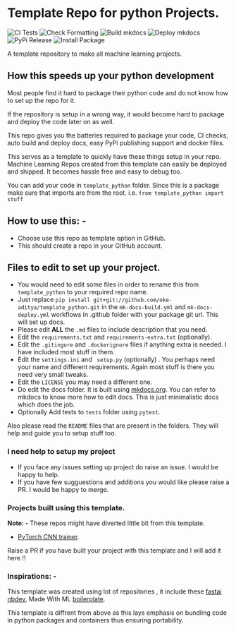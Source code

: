 # Template Repo for python Projects.

![CI Tests](https://github.com/oke-aditya/template_python/workflows/CI%20Tests/badge.svg)
![Check Formatting](https://github.com/oke-aditya/template_python/workflows/Check%20Formatting/badge.svg)
![Build mkdocs](https://github.com/oke-aditya/template_python/workflows/Build%20mkdocs/badge.svg)
![Deploy mkdocs](https://github.com/oke-aditya/template_python/workflows/Deploy%20mkdocs/badge.svg)
![PyPi Release](https://github.com/oke-aditya/template_python/workflows/PyPi%20Release/badge.svg)
![Install Package](https://github.com/oke-aditya/template_python/workflows/Install%20Package/badge.svg)

A template repository to make all machine learning projects.

## How this speeds up your python development

Most people find it hard to package their python code and do not know how to set up the repo for it.


If the repository is setup in a wrong way, it would become hard to package and deploy the code later on as well.


This repo gives you the batteries required to package your code, CI checks, auto build and deploy docs,
easy PyPi publishing support and docker files.


This serves as a template to quickly have these things setup in your repo.
Machine Learning Repos created from this template can easily be deployed and shipped. It becomes hassle free and easy to debug too.

You can add your code in `template_python` folder. Since this is a package make sure that imports are
from the root. i.e. `from template_python import stuff`


## How to use this: -

- Choose use this repo as template option in GitHub.
- This should create a repo in your GitHub account.

## Files to edit to set up your project.

- You would need to edit some files in order to rename this from `template_python` to your required repo name.
- Just replace `pip install git+git://github.com/oke-aditya/template_python.git` in the `mk-docs-build.yml` and `mk-docs-deploy.yml` workflows in .github folder with your package git url. This will set up docs.
- Please edit **ALL** the `.md` files to include description that you need.
- Edit the `requirements.txt` and `requirements-extra.txt` (optionally).
- Edit the `.gitingore` and `.dockerignore` files if anything extra is needed. I have included most stuff in them.
- Edit the `settings.ini` and ` setup.py` (optionally) . You perhaps need your name and different requirements. Again most stuff is there you need very small tweaks.
- Edit the `LICENSE` you may need a different one.
- Do edit the docs folder. It is built using [mkdocs.org](https://www.mkdocs.org). You can refer to mkdocs to know more how to edit docs. This is just minimalistic docs which does the job.
- Optionally Add tests to `tests` folder using `pytest`.

Also please read the `README` files that are present in the folders. They will help and guide you to setup stuff too.

### I need help to setup my project
- If you face any issues setting up project do raise an issue. I would be happy to help.
- If you have few sugguestions and additions you would like please raise a PR. I would be happy to merge.

### Projects built using this template.
**Note: -** These repos might have diverted little bit from this template.

- [PyTorch CNN trainer](https://github.com/oke-aditya/pytorch_cnn_trainer.git).

Raise a PR if you have built your project with this template and I will add it here !!

### Inspirations: -
This template was created using lot of repositories , it include these
[fastai nbdev](https://github.com/fastai/nbdev_template), Made With ML [boilerplate](https://github.com/madewithml/boilerplate).

This template is diffrent from above as this lays emphasis on bundling code in python packages and containers thus ensuring portability.


